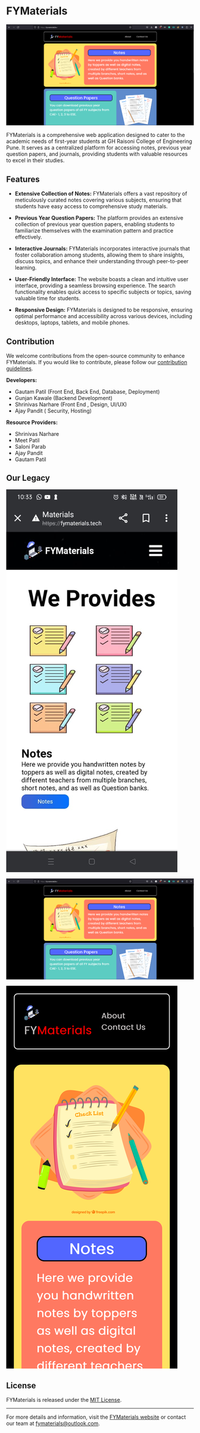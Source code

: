 # FYMaterials 

![FYMaterials](tymaterials.live.png)

FYMaterials is a comprehensive web application designed to cater to the academic needs of first-year students at GH Raisoni College of Engineering Pune. It serves as a centralized platform for accessing notes, previous year question papers, and journals, providing students with valuable resources to excel in their studies.

## Features

- **Extensive Collection of Notes:** FYMaterials offers a vast repository of meticulously curated notes covering various subjects, ensuring that students have easy access to comprehensive study materials.

- **Previous Year Question Papers:** The platform provides an extensive collection of previous year question papers, enabling students to familiarize themselves with the examination pattern and practice effectively.

- **Interactive Journals:** FYMaterials incorporates interactive journals that foster collaboration among students, allowing them to share insights, discuss topics, and enhance their understanding through peer-to-peer learning.

- **User-Friendly Interface:** The website boasts a clean and intuitive user interface, providing a seamless browsing experience. The search functionality enables quick access to specific subjects or topics, saving valuable time for students.

- **Responsive Design:** FYMaterials is designed to be responsive, ensuring optimal performance and accessibility across various devices, including desktops, laptops, tablets, and mobile phones.

## Contribution

We welcome contributions from the open-source community to enhance FYMaterials. If you would like to contribute, please follow our [contribution guidelines](#contribution).

**Developers:**

- Gautam Patil (Front End, Back End, Database, Deployment)
- Gunjan Kawale (Backend Development)
- Shrinivas Narhare (Front End , Design, UI/UX)
- Ajay Pandit ( Security, Hosting)

**Resource Providers:**

- Shrinivas Narhare
- Meet Patil
- Saloni Parab
- Ajay Pandit
- Gautam Patil

## Our Legacy

![FYMaterials](fymaterials.live.jpg)

![FYMaterials](tymaterials.live.png)

![FYMaterials](fymaterials.png)
## License

FYMaterials is released under the [MIT License](https://github.com/GautamPatil1/FYMaterials/edit/master/License.md).

---

For more details and information, visit the [FYMaterials website](https://fymaterials.tech) or contact our team at [fymaterials@outlook.com](mailto:fymaterials@outlook.com).
